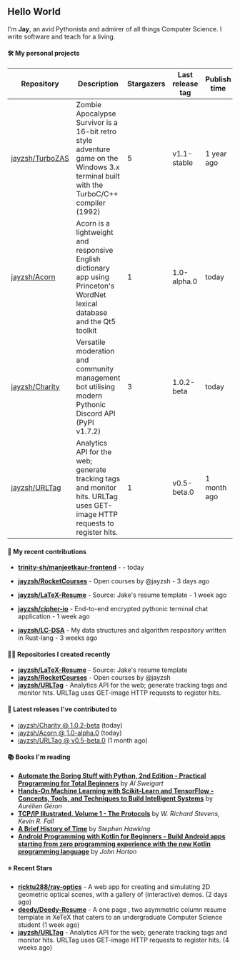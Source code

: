## Hello World

I'm **Jay**, an avid Pythonista and admirer of all things Computer Science. I write software and teach for a living.

#### 🛠  My personal projects
Repository | Description | Stargazers | Last release tag | Publish time |
-----------|-------------|------------|------------------|--------------|
 [jayzsh/TurboZAS](https://github.com/jayzsh/TurboZAS) | Zombie Apocalypse Survivor is a 16-bit retro style adventure game on the Windows 3.x terminal built with the TurboC/C++ compiler (1992) | 5 | v1.1-stable | 1 year ago
 [jayzsh/Acorn](https://github.com/jayzsh/Acorn) | Acorn is a lightweight and responsive English dictionary app using Princeton's WordNet lexical database and the Qt5 toolkit  | 1 | 1.0-alpha.0 | today
 [jayzsh/Charity](https://github.com/jayzsh/Charity) | Versatile moderation and community management bot utilising modern Pythonic Discord API (PyPI v1.7.2) | 3 | 1.0.2-beta | today
 [jayzsh/URLTag](https://github.com/jayzsh/URLTag) | Analytics API for the web; generate tracking tags and monitor hits. URLTag uses GET-image HTTP requests to register hits. | 1 | v0.5-beta.0 | 1 month ago

#### 📁 My recent contributions


- **[trinity-sh/manjeetkaur-frontend](https://github.com/trinity-sh/manjeetkaur-frontend)** -  - today

- **[jayzsh/RocketCourses](https://github.com/jayzsh/RocketCourses)** - Open courses by @jayzsh - 3 days ago

- **[jayzsh/LaTeX-Resume](https://github.com/jayzsh/LaTeX-Resume)** - Source: Jake's resume template - 1 week ago

- **[jayzsh/cipher-io](https://github.com/jayzsh/cipher-io)** - End-to-end encrypted pythonic terminal chat application - 1 week ago

- **[jayzsh/LC-DSA](https://github.com/jayzsh/LC-DSA)** - My data structures and algorithm respository written in Rust-lang - 3 weeks ago


#### 👨‍💻 Repositories I created recently
- **[jayzsh/LaTeX-Resume](https://github.com/jayzsh/LaTeX-Resume)** - Source: Jake's resume template
- **[jayzsh/RocketCourses](https://github.com/jayzsh/RocketCourses)** - Open courses by @jayzsh
- **[jayzsh/URLTag](https://github.com/jayzsh/URLTag)** - Analytics API for the web; generate tracking tags and monitor hits. URLTag uses GET-image HTTP requests to register hits.

#### 🚀 Latest releases I've contributed to


- [jayzsh/Charity @ 1.0.2-beta](https://github.com/jayzsh/Charity/releases/tag/1.0.2-beta) (today)
- [jayzsh/Acorn @ 1.0-alpha.0](https://github.com/jayzsh/Acorn/releases/tag/1.0-alpha.0) (today)
- [jayzsh/URLTag @ v0.5-beta.0](https://github.com/jayzsh/URLTag/releases/tag/v0.5-beta.0) (1 month ago)

#### 📚 Books I'm reading
- **[Automate the Boring Stuff with Python, 2nd Edition - Practical Programming for Total Beginners](https://literal.club/jayzsh/book/al-sweigart-automate-the-boring-stuff-with-python-2nd-edition-x47zp)** by _Al Sweigart_
- **[Hands-On Machine Learning with Scikit-Learn and TensorFlow - Concepts, Tools, and Techniques to Build Intelligent Systems](https://literal.club/jayzsh/book/hands-on-machine-learning-with-scikit-learn-and-tensorflow-pw0fv)** by _Aurélien Géron_
- **[TCP/IP Illustrated, Volume 1 - The Protocols](https://literal.club/jayzsh/book/kevin-r-fall-w-richard-stevens-tcpip-illustrated-volume-1-q1kwv)** by _W. Richard Stevens, Kevin R. Fall_
- **[A Brief History of Time](https://literal.club/jayzsh/book/a-brief-history-of-time-rh9hz)** by _Stephen Hawking_
- **[Android Programming with Kotlin for Beginners - Build Android apps starting from zero programming experience with the new Kotlin programming language](https://literal.club/jayzsh/book/john-horton-android-programming-with-kotlin-for-beginners-oda4o)** by _John Horton_

#### ⭐ Recent Stars
- **[ricktu288/ray-optics](https://github.com/ricktu288/ray-optics)** - A web app for creating and simulating 2D geometric optical scenes, with a gallery of (interactive) demos. (2 days ago)
- **[deedy/Deedy-Resume](https://github.com/deedy/Deedy-Resume)** - A one page , two asymmetric column resume template in XeTeX that caters to an undergraduate Computer Science student (1 week ago)
- **[jayzsh/URLTag](https://github.com/jayzsh/URLTag)** - Analytics API for the web; generate tracking tags and monitor hits. URLTag uses GET-image HTTP requests to register hits. (4 weeks ago)
